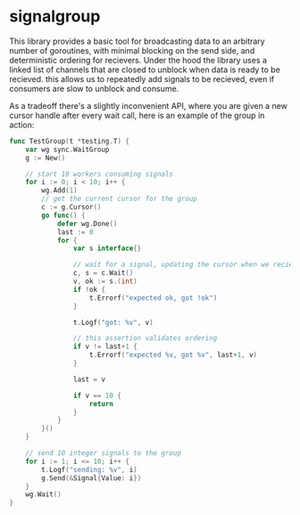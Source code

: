 # signalgroup

This library provides a basic tool for broadcasting data to an arbitrary number of goroutines, with minimal blocking on the send side, and deterministic ordering for recievers. Under the hood the library uses a linked list of channels that are closed to unblock when data is ready to be recieved. this allows us to repeatedly add signals to be recieved, even if consumers are slow to unblock and consume.

As a tradeoff there's a slightly inconvenient API, where you are given a new cursor handle after every wait call, here is an example of the group in action:

```go
func TestGroup(t *testing.T) {
	var wg sync.WaitGroup
	g := New()

	// start 10 workers consuming signals
	for i := 0; i < 10; i++ {
		wg.Add(1)
		// get the current cursor for the group
		c := g.Cursor()
		go func() {
			defer wg.Done()
			last := 0
			for {
				var s interface{}

				// wait for a signal, updating the cursor when we recieve it
				c, s = c.Wait()
				v, ok := s.(int)
				if !ok {
					t.Errorf("expected ok, got !ok")
				}

				t.Logf("got: %v", v)

				// this assertion validates ordering
				if v != last+1 {
					t.Errorf("expected %v, got %v", last+1, v)
				}

				last = v

				if v == 10 {
					return
				}
			}
		}()
	}

	// send 10 integer signals to the group
	for i := 1; i <= 10; i++ {
		t.Logf("sending: %v", i)
		g.Send(&Signal{Value: i})
	}
	wg.Wait()
}
```
